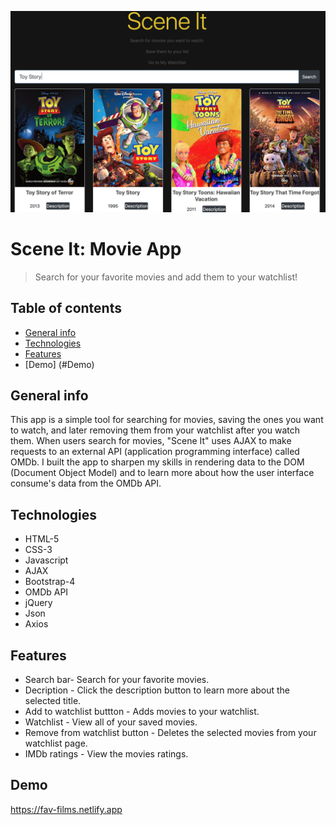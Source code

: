 ![Example screenshot](./assets/toy-story.png)

# Scene It: Movie App
> Search for your favorite movies and add them to your watchlist!

## Table of contents
* [General info](#general-info)
* [Technologies](#technologies)
* [Features](#features)
* [Demo] (#Demo)

## General info
This app is a simple tool for searching for movies, saving the ones you want to watch, and later removing them from your watchlist after you watch them. When users search for movies, "Scene It" uses AJAX to make requests to an external API (application programming interface) called OMDb. I built the app to sharpen my skills in rendering data to the DOM (Document Object Model) and to learn more about how the user interface consume's data from the OMDb API.

## Technologies
* HTML-5
* CSS-3
* Javascript
* AJAX
* Bootstrap-4
* OMDb API
* jQuery
* Json
* Axios

## Features
* Search bar- Search for your favorite movies.
* Decription - Click the description button to learn more about the selected title.
* Add to watchlist buttton - Adds movies to your watchlist.
* Watchlist - View all of your saved movies.
* Remove from watchlist button - Deletes the selected movies from your watchlist page.
* IMDb ratings - View the movies ratings.

## Demo
https://fav-films.netlify.app
